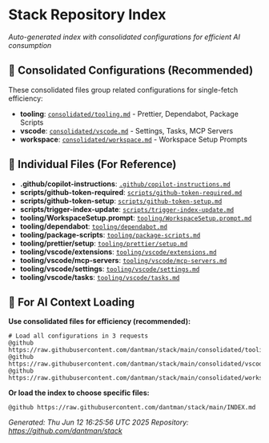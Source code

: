 # Stack Repository Index

*Auto-generated index with consolidated configurations for efficient AI consumption*

## 🚀 Consolidated Configurations (Recommended)

These consolidated files group related configurations for single-fetch efficiency:

- **tooling**: [`consolidated/tooling.md`](https://raw.githubusercontent.com/dantman/stack/main/consolidated/tooling.md) - Prettier, Dependabot, Package Scripts
- **vscode**: [`consolidated/vscode.md`](https://raw.githubusercontent.com/dantman/stack/main/consolidated/vscode.md) - Settings, Tasks, MCP Servers  
- **workspace**: [`consolidated/workspace.md`](https://raw.githubusercontent.com/dantman/stack/main/consolidated/workspace.md) - Workspace Setup Prompts

## 📁 Individual Files (For Reference)

- **.github/copilot-instructions**: [`.github/copilot-instructions.md`](https://raw.githubusercontent.com/dantman/stack/main/.github/copilot-instructions.md)
- **scripts/github-token-required**: [`scripts/github-token-required.md`](https://raw.githubusercontent.com/dantman/stack/main/scripts/github-token-required.md)
- **scripts/github-token-setup**: [`scripts/github-token-setup.md`](https://raw.githubusercontent.com/dantman/stack/main/scripts/github-token-setup.md)
- **scripts/trigger-index-update**: [`scripts/trigger-index-update.md`](https://raw.githubusercontent.com/dantman/stack/main/scripts/trigger-index-update.md)
- **tooling/WorkspaceSetup.prompt**: [`tooling/WorkspaceSetup.prompt.md`](https://raw.githubusercontent.com/dantman/stack/main/tooling/WorkspaceSetup.prompt.md)
- **tooling/dependabot**: [`tooling/dependabot.md`](https://raw.githubusercontent.com/dantman/stack/main/tooling/dependabot.md)
- **tooling/package-scripts**: [`tooling/package-scripts.md`](https://raw.githubusercontent.com/dantman/stack/main/tooling/package-scripts.md)
- **tooling/prettier/setup**: [`tooling/prettier/setup.md`](https://raw.githubusercontent.com/dantman/stack/main/tooling/prettier/setup.md)
- **tooling/vscode/extensions**: [`tooling/vscode/extensions.md`](https://raw.githubusercontent.com/dantman/stack/main/tooling/vscode/extensions.md)
- **tooling/vscode/mcp-servers**: [`tooling/vscode/mcp-servers.md`](https://raw.githubusercontent.com/dantman/stack/main/tooling/vscode/mcp-servers.md)
- **tooling/vscode/settings**: [`tooling/vscode/settings.md`](https://raw.githubusercontent.com/dantman/stack/main/tooling/vscode/settings.md)
- **tooling/vscode/tasks**: [`tooling/vscode/tasks.md`](https://raw.githubusercontent.com/dantman/stack/main/tooling/vscode/tasks.md)

## 🤖 For AI Context Loading

**Use consolidated files for efficiency (recommended):**
```
# Load all configurations in 3 requests
@github https://raw.githubusercontent.com/dantman/stack/main/consolidated/tooling.md
@github https://raw.githubusercontent.com/dantman/stack/main/consolidated/vscode.md  
@github https://raw.githubusercontent.com/dantman/stack/main/consolidated/workspace.md
```

**Or load the index to choose specific files:**
```
@github https://raw.githubusercontent.com/dantman/stack/main/INDEX.md
```

*Generated: Thu Jun 12 16:25:56 UTC 2025*
*Repository: https://github.com/dantman/stack*
